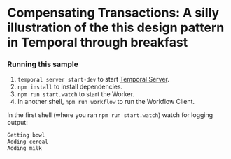# Compensating Transactions: A silly illustration of the this design pattern in Temporal through breakfast

### Running this sample

1. `temporal server start-dev` to start [Temporal Server](https://github.com/temporalio/cli/#installation).
1. `npm install` to install dependencies.
1. `npm run start.watch` to start the Worker.
1. In another shell, `npm run workflow` to run the Workflow Client.

In the first shell (where you ran `npm run start.watch`) watch for logging output:

```bash
Getting bowl
Adding cereal
Adding milk
```
